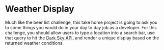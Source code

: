 # Weather Display

Much like the beer list challenge, this take home project is going to ask you to some things you would do in your day to day job as a developer. For this challenge, you should allow users to type a location into a search bar, use that query to hit the [Dark Sky API](https://darksky.net/dev), and render a unique display based on the returned weather conditions.
